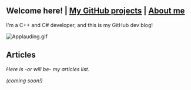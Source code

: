 ## Welcome here! | [My GitHub projects](about.md) | [About me](about.md)
I'm a C++ and C# developer, and this is my GitHub dev blog!

![Applauding.gif](https://media.giphy.com/media/aUynIHr7m1YOY/giphy.gif "")


## Articles
*Here is -or will be- my articles list.*

*(coming soon!)*
